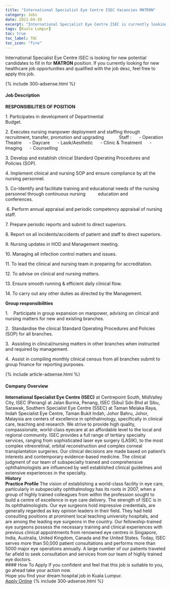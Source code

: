 ```yaml
---
title: "International Specialist Eye Centre ISEC Vacancies MATRON" 
category: Jobs 
date: 2021-04-30 
excerpt: "International Specialist Eye Centre ISEC is currently looking for suitable person to fill in the MATRON which positioned at Kuala Lumpur" 
tags: [Kuala Lumpur] 
toc: true 
toc_label: TOC 
toc_icon: "fire" 
--- 
```


<p>International Specialist Eye Centre ISEC is looking for new potential candidates to fill in for <b>MATRON</b> position. If you currently looking for new healthcare job opportunities and qualified with the job desc, feel free to apply this job.
</p>{% include 300-adsense.html %} 
<div><div><h4>Job Description</h4></div><div><div><span><div><p><strong>RESPONSIBILITIES OF POSITION&#160;</strong>&#160;</p><p>1.&#160;Participates in development of Departmental Budget.&#160;&#160;&#160;&#160;&#160;&#160;&#160;&#160;&#160;&#160;&#160;&#160;&#160;&#160;&#160;&#160;&#160;&#160;&#160;&#160;&#160;&#160;&#160;&#160;&#160;&#160;&#160;&#160;&#160;&#160;&#160;&#160;&#160;&#160;&#160;&#160;&#160;&#160;&#160;&#160;&#160;&#160;&#160;&#160;&#160;&#160;&#160;&#160;&#160;&#160;&#160;&#160;&#160;&#160;&#160;&#160;&#160;&#160;&#160;&#160;&#160;&#160;&#160;&#160;&#160;&#160;&#160;&#160;&#160;&#160;</p><p>2.&#160;Executes nursing manpower deployment and staffing through recruitment, transfer, promotion and upgrading&#160;&#160;&#160;&#160;&#160;&#160;&#160;&#160;&#160;&#160;&#160;&#160;Staff :&#160;&#160;&#160;&#160;&#160;&#160;- Operation Theatre&#160;&#160;&#160;&#160;&#160;&#160;- Daycare&#160;&#160;&#160;&#160;&#160;&#160;- Lasik/Aesthetic&#160;&#160;&#160;&#160;&#160;&#160;- Clinic &amp; Treatment&#160;&#160;&#160;&#160;&#160;&#160;- Imaging&#160;&#160;&#160;&#160;&#160;&#160;- Counselling&#160;</p><p>3.&#160;Develop and establish clinical Standard Operating Procedures and Policies (SOP).&#160;&#160;&#160;&#160;&#160;&#160;&#160;&#160;&#160;&#160;&#160;&#160;&#160;&#160;&#160;&#160;&#160;&#160;&#160;&#160;&#160;&#160;&#160;&#160;&#160;&#160;&#160;&#160;&#160;&#160;&#160;&#160;&#160;&#160;&#160;&#160;&#160;&#160;</p><p>4.&#160;Implement clinical and nursing SOP and ensure compliance by all the nursing personnel.&#160;&#160;</p><p>5.&#160;Co-Identify and facilitate training and educational needs of the nursing personnel through continuous nursing&#160;&#160;&#160;&#160;&#160;&#160;&#160;&#160;&#160;&#160;education and conferences.&#160;&#160;&#160;&#160;&#160;&#160;&#160;&#160;&#160;&#160;&#160;&#160;&#160;&#160;&#160;&#160;&#160;&#160;&#160;&#160;&#160;&#160;&#160;&#160;&#160;&#160;&#160;&#160;&#160;&#160;&#160;&#160;&#160;&#160;&#160;&#160;&#160;&#160;&#160;&#160;&#160;&#160;&#160;&#160;&#160;&#160;&#160;&#160;&#160;&#160;&#160;&#160;&#160;&#160;&#160;&#160;&#160;&#160;&#160;&#160;&#160;&#160;&#160;&#160;&#160;&#160;&#160;&#160;&#160;&#160;</p><p>&#160;6.&#160;Perform annual appraisal and periodic competency appraisal of nursing staff.&#160;&#160;&#160;&#160;&#160;&#160;&#160;&#160;&#160;&#160;&#160;&#160;&#160;&#160;&#160;&#160;&#160;&#160;&#160;&#160;&#160;&#160;&#160;&#160;&#160;&#160;&#160;&#160;&#160;&#160;&#160;&#160;&#160;&#160;&#160;&#160;&#160;&#160;&#160;&#160;&#160;&#160;&#160;&#160;&#160;&#160;</p><p>7.&#160;Prepare periodic reports and submit to direct superiors.&#160;</p><p>8.&#160;Report on all incidents/accidents of patient and staff to direct superiors.&#160;</p><p>9.&#160;Nursing updates in HOD and Management meeting.</p><p>10.&#160;Managing all infection control matters and issues.</p><p>11.&#160;To lead the clinical and nursing team in preparing for accreditation.</p><p>12.&#160;To advise on clinical and nursing matters.</p><p>13.&#160;Ensure smooth running &amp; efficient daily clinical flow.</p><p>14.&#160;To carry out any other duties as directed by the Management.&#160;</p><p><strong>Group responsibilities</strong>&#160;</p><p>1.&#160;&#160;&#160;&#160;Participate in group expansion on manpower, advising on clinical and nursing matters for new and existing branches.</p><p>2.&#160;&#160;Standardise the clinical Standard Operating Procedures and Policies (SOP) for all branches.</p><p>3.&#160;&#160;Assisting in clinical/nursing matters in other branches when instructed and required by management.</p><p>4.&#160;&#160;Assist in compiling monthly clinical census from all branches submit to group finance for reporting purposes.</p></div></span></div></div></div> 
{% include article-adsense.html %} 
<div><div><h4>Company Overview</h4></div><div><div><span><div><div>
<div><strong>International Specialist Eye Centre (ISEC)</strong> at Centrepoint South,&#160;MidValley City, ISEC (Penang) at Jalan Burma, Penang, ISEC (Sibu) Sdn Bhd at Sibu, Sarawak, Southern Specialist Eye Centre (SSEC) at Taman Melaka Raya, Indah Specialist Eye Centre, Taman Bukit Indah, Johor Bahru, Johor, Malaysia are centers of excellence in ophthalmology, specifically in clinical care, teaching and research. We strive to provide high quality, compassionate, world-class eyecare at an affordable level to the local and regional community. ISEC provides a full range of tertiary specialty services, ranging from sophisticated laser eye surgery (LASIK), to the most complex vitreoretinal, orbital reconstruction and complex corneal transplantation surgeries. Our clinical decisions are made based on patient&#8217;s interests and contemporary evidence-based medicine. The clinical judgment of our team of subspecialty trained and comprehensive ophthalmologists are influenced by well established clinical guidelines and extensive experiences in the specialty.</div>
</div>
<div><strong>History</strong></div>
<div>
<div><strong>Practice Profile</strong> The vision of establishing a world-class facility in eye care, particularly in subspecialty ophthalmology has its roots in 2007, when a group of highly trained colleagues from within the profession sought to build a centre of excellence in eye care delivery. The strength of ISEC is in its ophthalmologists. Our eye surgeons hold impressive credentials, are generally regarded as key opinion leaders in their field. They had held consulting positions at prominent local teaching university hospitals, and are among the leading eye surgeons in the country. Our fellowship-trained eye surgeons possess the necessary training and clinical experiences with previous clinical appointments from renowned eye centres in Singapore, India, Australia, United Kingdom, Canada and the United States. Today, ISEC serves more than 50,000 patient consultations and performs more than 5000 major eye operations annually. A large number of our patients traveled far afield to seek consultation and services from our team of highly trained eye doctors.</div>
</div></div></span></div></div></div> 
#### How To Apply 
If you confident and feel that this job is suitable to you, go ahead take your action now. <br/> 
Hope you find your dream hospital job in Kuala Lumpur. <br/> 
<a href="https://www.jobstreet.com.my/en/job/matron-4548411?jobId=jobstreet-my-job-4548411" class="btn btn--warning" target="_blank" rel="nofollow noopenner">Apply Online</a> 
{% include 300-adsense.html %} 